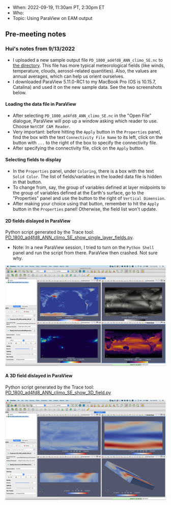 * When: 2022-09-19, 11:30am PT, 2:30pm ET
* Who: 
* Topic: Using ParaView on EAM output

## Pre-meeting notes

### Hui's notes from 9/13/2022

* I uploaded a new sample output file `PD_1800_ad4fd8_ANN_climo_SE.nc` to [the directory](https://compy-dtn.pnl.gov/wanh895/ParaView_EAM/cubed_sphere/model_output_samples/). This file has more typical meteorological fields (like winds, temperature, clouds, aerosol-related quantities). Also, the values are annual averages, which can help us orient ourselves.
* I downloaded ParaView 5.11.0-RC1 to my MacBook Pro (OS is 10.15.7, Catalina) and used it on the new sample data. See the two screenshots below.

#### Loading the data file in ParaView

* After selecting `PD_1800_ad4fd8_ANN_climo_SE.nc` in the "Open File" dialogue, ParaView will pop up a window asking which reader to use. Choose `NetCDF CAM Reader`.
* Very important: before hitting the `Apply` button in the `Properties` panel, find the box with the text `Connectivity File Name` to its left, click on the button with `...` to the right of the box to specify the connectivity file.
* After specifying the connectivity file, click on the `Apply` button.

#### Selecting fields to display

* In the `Properties` panel, under `Coloring`, there is a box with the text `Solid Color`. The list of fields/variables in the loaded data file is hidden in that button.
* To change from, say, the group of variables defined at layer midpoints to the group of variables defined at the Earth's surface, go to the "Properties" panel and use the button to the right of `Vertical Dimension`.
* After making your choice using that button, remember to hit the `Apply` button in the `Properties` panel! Otherwise, the field list won't update.

#### 2D fields dislayed in ParaView

Python script generated by the Trace tool: [PD_1800_ad4fd8_ANN_climo_SE_show_single_layer_fields.py](vis-meeting-2022-09-19_files/PD_1800_ad4fd8_ANN_climo_SE_show_single_layer_fields.py).
* Note: In a new ParaView session, I tried to turn on the `Python Shell` panel and run the script from there. ParaView then crashed. Not sure why. 

![ParaView_showing_single_layer_fields_from_EAMv0_output.png](vis-meeting-2022-09-19_files/ParaView_showing_single_layer_fields_from_EAMv0_output.png)

#### A 3D field dislayed in ParaView

Python script generated by the Trace tool: [PD_1800_ad4fd8_ANN_climo_SE_show_3D_field.py](vis-meeting-2022-09-19_files/PD_1800_ad4fd8_ANN_climo_SE_show_3D_field.py)

![ParaView_showing_single_layer_fields_from_EAMv0_output.png](vis-meeting-2022-09-19_files/ParaView_showing_U_from_EAMv0_output.png)

 
